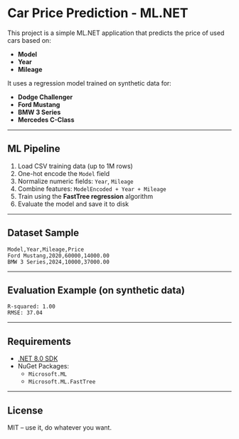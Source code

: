 # Car Price Prediction - ML.NET

This project is a simple ML.NET application that predicts the price of used cars based on:

- **Model**
- **Year**
- **Mileage**

It uses a regression model trained on synthetic data for:
- **Dodge Challenger**
- **Ford Mustang**
- **BMW 3 Series**
- **Mercedes C-Class**

---

## ML Pipeline

1. Load CSV training data (up to 1M rows)
2. One-hot encode the `Model` field
3. Normalize numeric fields: `Year`, `Mileage`
4. Combine features: `ModelEncoded + Year + Mileage`
5. Train using the **FastTree regression** algorithm
6. Evaluate the model and save it to disk

---

## Dataset Sample

```csv
Model,Year,Mileage,Price
Ford Mustang,2020,60000,14000.00
BMW 3 Series,2024,10000,37000.00
```

---

## Evaluation Example (on synthetic data)

```
R-squared: 1.00
RMSE: 37.04
```

---

## Requirements

- [.NET 8.0 SDK](https://dotnet.microsoft.com/)
- NuGet Packages:
  - `Microsoft.ML`
  - `Microsoft.ML.FastTree`

---

## License

MIT – use it, do whatever you want.
